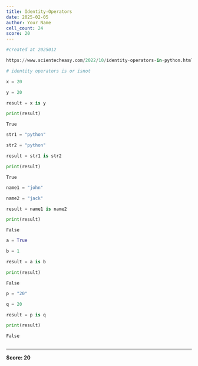 ```yaml
---
title: Identity-Operators
date: 2025-02-05
author: Your Name
cell_count: 24
score: 20
---
```


```python
#created at 2025012
```


```python
https://www.scientecheasy.com/2022/10/identity-operators-in-python.html/
```


```python
# identity operators is or isnot
```


```python
x = 20
```


```python
y = 20
```


```python
result = x is y
```


```python
print(result)
```

    True



```python
str1 = "python"
```


```python
str2 = "python"
```


```python
result = str1 is str2
```


```python
print(result)
```

    True



```python
name1 = "john"
```


```python
name2 = "jack"
```


```python
result = name1 is name2
```


```python
print(result)
```

    False



```python
a = True
```


```python
b = 1
```


```python
result = a is b
```


```python
print(result)
```

    False



```python
p = "20"
```


```python
q = 20
```


```python
result = p is q
```


```python
print(result)
```

    False



```python

```


---
**Score: 20**